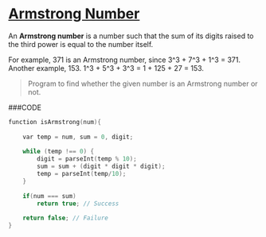 [Armstrong Number](http://shivajivarma.com/code-base/2014/12/28/armstrong-number/)
===============

An __Armstrong number__ is a number such that the sum of its digits raised to the third power is equal to the number itself.  

For example, 371 is an Armstrong number, since 3^3 + 7^3 + 1^3 = 371.  
Another example, 153. 1^3 + 5^3 + 3^3 = 1 + 125 + 27 = 153.

> Program to find whether the given number is an Armstrong number or not.

###CODE
```c
function isArmstrong(num){
    
    var temp = num, sum = 0, digit;
    
    while (temp !== 0) {
    	digit = parseInt(temp % 10);
		sum = sum + (digit * digit * digit);
		temp = parseInt(temp/10);
	}
    
    if(num === sum)
        return true; // Success
    
    return false; // Failure
}
```
